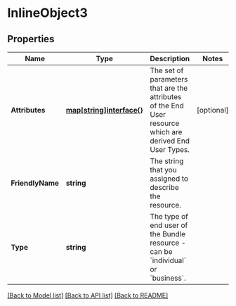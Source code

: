 # InlineObject3

## Properties

Name | Type | Description | Notes
------------ | ------------- | ------------- | -------------
**Attributes** | [**map[string]interface{}**](.md) | The set of parameters that are the attributes of the End User resource which are derived End User Types. | [optional] 
**FriendlyName** | **string** | The string that you assigned to describe the resource. | 
**Type** | **string** | The type of end user of the Bundle resource - can be &#x60;individual&#x60; or &#x60;business&#x60;. | 

[[Back to Model list]](../README.md#documentation-for-models) [[Back to API list]](../README.md#documentation-for-api-endpoints) [[Back to README]](../README.md)


